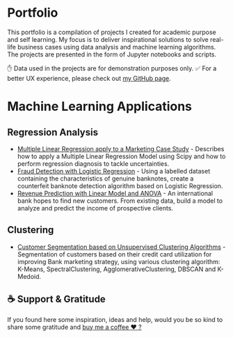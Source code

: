 # Portfolio


This portfolio is a compilation of projects I created for academic purpose and self learning. My focus is to deliver inspirational solutions to solve real-life business cases using data analysis and machine learning algorithms.
The projects are presented in the form of Jupyter notebooks and scripts. 

✋ Data used in the projects are for demonstration purposes only.
✅ For a better UX experience, please check out [my GitHub page](https://aureliegiraud.github.io/).

# Machine Learning Applications

## Regression Analysis


- [Multiple Linear Regression apply to a Marketing Case Study](https://github.com/AurelieGIRAUD/Data_Science_Projects/tree/main/Linear_Regression) - Describes how to apply a Multiple Linear Regression Model using Scipy and how to perform regression diagnosis to tackle uncertainties.
- [Fraud Detection with Logistic Regression](https://github.com/AurelieGIRAUD/Data_Science_Projects/tree/main/Logistic_Regression) - Using a labelled dataset containing the characteristics of genuine banknotes, create a counterfeit banknote detection algorithm based on Logistic Regression.
- [Revenue Prediction with Linear Model and ANOVA](https://github.com/AurelieGIRAUD/Data_Science_Projects/tree/main/ANOVA) - An international bank hopes to find new customers. From existing data, build a model to analyze and predict the income of prospective clients.

## Clustering


- [Customer Segmentation based on Unsupervised Clustering Algorithms](https://github.com/AurelieGIRAUD/Data_Science_Projects/tree/main/Clustering) - Segmentation of customers based on their credit card utilization for improving Bank marketing strategy, using various clustering algorithm: K-Means, SpectralClustering, AgglomerativeClustering, DBSCAN and K-Medoid.





## ☕️ Support & Gratitude
If you found here some inspiration, ideas and help, would you be so kind to share some gratitude and [buy me a coffee ❤️ ? ](https://www.buymeacoffee.com/aggiraudau0)




